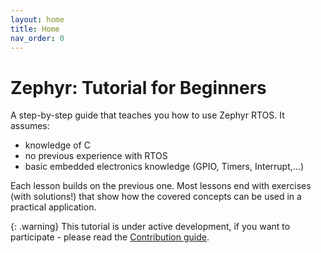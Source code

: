 ```yaml
---
layout: home
title: Home
nav_order: 0
---
```


# Zephyr: Tutorial for Beginners

A step-by-step guide that teaches you how to use Zephyr RTOS. It assumes:
- knowledge of C
- no previous experience with RTOS
- basic embedded electronics knowledge (GPIO, Timers, Interrupt,...)

Each lesson builds on the previous one. Most lessons end with exercises (with solutions!) that show how the covered concepts can be used in a practical application.

{: .warning}
This tutorial is under active development, if you want to participate - please read the [Contribution guide](docs/Contributions.md).